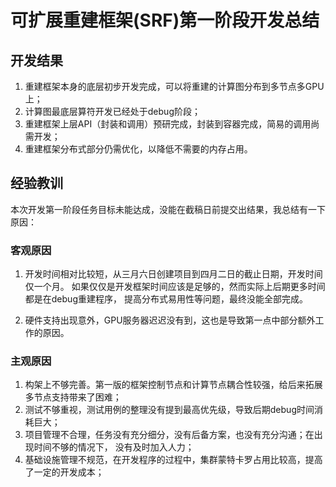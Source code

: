 # 可扩展重建框架(SRF)第一阶段开发总结

## 开发结果

1. 重建框架本身的底层初步开发完成，可以将重建的计算图分布到多节点多GPU上；
2. 计算图最底层算符开发已经处于debug阶段；
3. 重建框架上层API（封装和调用）预研完成，封装到容器完成，简易的调用尚需开发；
4. 重建框架分布式部分仍需优化，以降低不需要的内存占用。

## 经验教训

本次开发第一阶段任务目标未能达成，没能在截稿日前提交出结果，我总结有一下原因：

### 客观原因

1. 开发时间相对比较短，从三月六日创建项目到四月二日的截止日期，开发时间仅一个月。
   如果仅仅是开发框架时间应该是足够的，然而实际上后期更多时间都是在debug重建程序，
   提高分布式易用性等问题，最终没能全部完成。

2. 硬件支持出现意外，GPU服务器迟迟没有到，这也是导致第一点中部分额外工作的原因。

### 主观原因

1. 构架上不够完善。第一版的框架控制节点和计算节点耦合性较强，给后来拓展多节点支持带来了困难；
2. 测试不够重视，测试用例的整理没有提到最高优先级，导致后期debug时间消耗巨大；
3. 项目管理不合理，任务没有充分细分，没有后备方案，也没有充分沟通；在出现时间不够的情况下，
   没有及时加入人力；
4. 基础设施管理不规范，在开发程序的过程中，集群蒙特卡罗占用比较高，提高了一定的开发成本；

